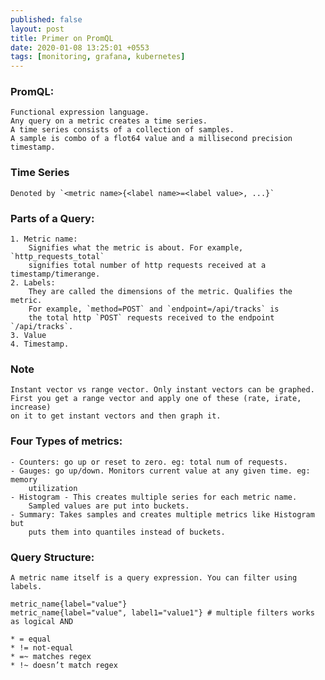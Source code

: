 ```yaml
---
published: false
layout: post
title: Primer on PromQL
date: 2020-01-08 13:25:01 +0553
tags: [monitoring, grafana, kubernetes]
---
```

### PromQL:

    Functional expression language.
    Any query on a metric creates a time series.
    A time series consists of a collection of samples.
    A sample is combo of a flot64 value and a millisecond precision timestamp.

### Time Series
    Denoted by `<metric name>{<label name>=<label value>, ...}`

### Parts of a Query:

    1. Metric name:
        Signifies what the metric is about. For example,  `http_requests_total`
        signifies total number of http requests received at a timestamp/timerange.
    2. Labels:
        They are called the dimensions of the metric. Qualifies the metric. 
        For example, `method=POST` and `endpoint=/api/tracks` is 
        the total http `POST` requests received to the endpoint `/api/tracks`.
    3. Value
    4. Timestamp.

### Note

    Instant vector vs range vector. Only instant vectors can be graphed.
    First you get a range vector and apply one of these (rate, irate, increase)
    on it to get instant vectors and then graph it.

### Four Types of metrics:

    - Counters: go up or reset to zero. eg: total num of requests.
    - Gauges: go up/down. Monitors current value at any given time. eg: memory
        utilization
    - Histogram - This creates multiple series for each metric name.
        Sampled values are put into buckets.
    - Summary: Takes samples and creates multiple metrics like Histogram but
        puts them into quantiles instead of buckets.

### Query Structure: 

    A metric name itself is a query expression. You can filter using labels.

    metric_name{label="value"}
    metric_name{label="value", label1="value1"} # multiple filters works as logical AND

    * = equal
    * != not-equal
    * =~ matches regex
    * !~ doesn’t match regex

